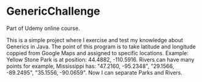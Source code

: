 # GenericChallenge
Part of Udemy online course.

This is a simple project where I exercise and test my knowledge about Generics in Java. 
The point of this program is to take latitude and longitude coppied from Google Maps and assigned to specific locations. Example: Yellow Stone Park is at position: 44.4882, -110.5916. Rivers can have many points 
for example, Mississippi has: "47.2160, -95.2348", "29.1566, -89.2495", "35.1556, -90.0659".
Now I can separate Parks and Rivers. 
